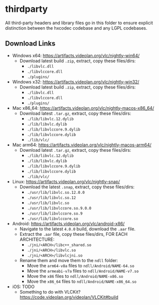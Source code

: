 # thirdparty

All third-party headers and library files go in this folder to ensure explicit distinction between the hxcodec codebase and any LGPL codebases.

## Download Links
- Windows x64: https://artifacts.videolan.org/vlc/nightly-win64/
    - Download latest build `.zip`, extract, copy these files/dirs:
        - `./libvlc.dll`
        - `./libvlccore.dll`
        - `./plugins/`
- Windows x32: https://artifacts.videolan.org/vlc/nightly-win32/
    - Download latest build `.zip`, extract, copy these files/dirs:
        - `./libvlc.dll`
        - `./libvlccore.dll`
        - `./plugins/`
- Mac x86_64: https://artifacts.videolan.org/vlc/nightly-macos-x86_64/
    - Download latest `.tar.gz`, extract, copy these files/dirs:
        - `./lib/libvlc.12.dylib`
        - `./lib/libvlc.dylib`
        - `./lib/libvlccore.9.dylib`
        - `./lib/libvlccore.dylib`
        - `./lib/vlc/`
- Mac arm64: https://artifacts.videolan.org/vlc/nightly-macos-arm64/
    - Download latest `.tar.gz`, extract, copy these files/dirs:
        - `./lib/libvlc.12.dylib`
        - `./lib/libvlc.dylib`
        - `./lib/libvlccore.9.dylib`
        - `./lib/libvlccore.dylib`
        - `./lib/vlc/`
- Linux: https://artifacts.videolan.org/vlc/nightly-snap/
    - Download the latest `.snap`, extract, copy these files/dirs:
        - `./usr/lib/libvlc.so.12.0.0`
        - `./usr/lib/libvlc.so.12`
        - `./usr/lib/libvlc.so`
        - `./usr/lib/libvlccore.so.9.0.0`
        - `./usr/lib/libvlccore.so.9`
        - `./usr/lib/libvlccore.so`
- Android: https://artifacts.videolan.org/vlc/android-x86/
    - Navigate to the latest `4.0.0` build, download the `.aar` file.
    - Extract the `.aar` file, copy these files/dirs, FOR EACH ARCHITECTURE:
        - `./jni/<ARCH>/libc++_shared.so` 
        - `./jni/<ARCH>/libvlc.so`
        - `./jni/<ARCH>/libvlcjni.so`
    - Rename them and move them to the `ndll` folder:
        - Move the `arm64-v8a` files to `ndll/Android/NAME-64.so`
        - Move the `armeabi-v7a` files to `ndll/Android/NAME-v7.so`
        - Move the `x86` files to `ndll/Android/NAME-x86.so`
        - Move the `x86_64` files to `ndll/Android/NAME-x86_64.so`
- iOS: TODO
    - Something to do with VLCKit? https://code.videolan.org/videolan/VLCKit#build


